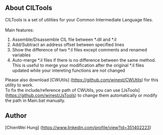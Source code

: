 ## About CILTools

CILTools is a set of utilities for your Common Intermediate Language files.<br />
<br />
Main features:<br />
  1. Assemble/Disassemble CIL file between *.dll and *.il<br />
  2. Add/Subtract an address offset between specified lines<br />
  3. Show the difference of two *.il files except comments and renamed variables<br />
  4. Auto-merge *.il files if there is no difference between the same method. This is useful to merge your modification after the original *.il files updated while your intereting functions are not changed<br />

Please also download [CWUtils] (https://github.com/winest/CWUtils) for this utility to work.<br />
To fix the include/reference path of CWUtils, you can use [JsTools] (https://github.com/winest/JsTools) to change them automatically or modify the path in Main.bat manually.<br />
 
## Author
[ChienWei Hung] (https://www.linkedin.com/profile/view?id=351402223)
